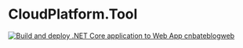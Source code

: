 # CloudPlatform.Tool
[![Build and deploy .NET Core application to Web App cnbateblogweb](https://github.com/yunqian44/CloudPlatform.Tool/actions/workflows/cnbateblogweb.yml/badge.svg)](https://github.com/yunqian44/CloudPlatform.Tool/actions/workflows/cnbateblogweb.yml)
